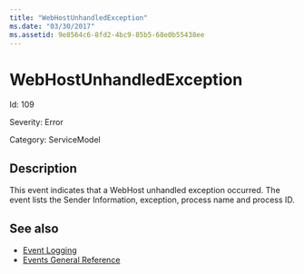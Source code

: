 ```yaml
---
title: "WebHostUnhandledException"
ms.date: "03/30/2017"
ms.assetid: 9e8564c6-8fd2-4bc9-85b5-68e0b55438ee
---
```

# WebHostUnhandledException

Id: 109  
  
 Severity: Error  
  
 Category: ServiceModel  
  
## Description  

 This event indicates that a WebHost unhandled exception occurred. The event lists the Sender Information, exception, process name and process ID.  
  
## See also

- [Event Logging](index.md)
- [Events General Reference](events-general-reference.md)
